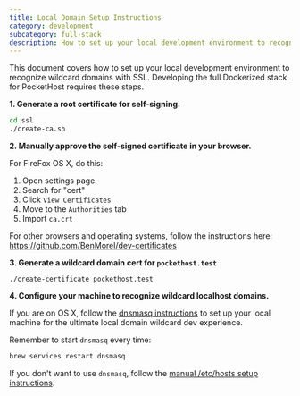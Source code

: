 ```yaml
---
title: Local Domain Setup Instructions
category: development
subcategory: full-stack
description: How to set up your local development environment to recognize wildcard domains with SSL.
---
```


This document covers how to set up your local development environment to recognize wildcard domains with SSL. Developing the full Dockerized stack for PocketHost requires these steps.

**1. Generate a root certificate for self-signing.**

```bash
cd ssl
./create-ca.sh
```

**2. Manually approve the self-signed certificate in your browser.**

For FireFox OS X, do this:

1. Open settings page.
2. Search for "cert"
3. Click `View Certificates`
4. Move to the `Authorities` tab
5. Import `ca.crt`

For other browsers and operating systems, follow the instructions here: https://github.com/BenMorel/dev-certificates

**3. Generate a wildcard domain cert for `pockethost.test`**

```
./create-certificate pockethost.test
```

**4. Configure your machine to recognize wildcard localhost domains.**

If you are on OS X, follow the [dnsmasq instructions](/docs/development/full-stack/dnsmasq/) to set up your local machine for the ultimate local domain wildcard dev experience.

Remember to start `dnsmasq` every time:

```bash
brew services restart dnsmasq
```

If you don't want to use `dnsmasq`, follow the [manual /etc/hosts setup instructions](/docs/development/full-stack/etc_hosts/).
